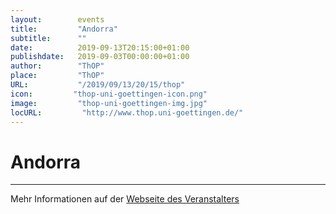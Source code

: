 ```yaml
---
layout:        events
title:         "Andorra"
subtitle:      ""
date:          2019-09-13T20:15:00+01:00
publishdate:   2019-09-03T00:00:00+01:00
author:        "ThOP"
place:         "ThOP"
URL:           "/2019/09/13/20/15/thop"
icon:         "thop-uni-goettingen-icon.png"
image:         "thop-uni-goettingen-img.jpg"
locURL:         "http://www.thop.uni-goettingen.de/"
---
```


Andorra
===========


-----------



Mehr Informationen auf der [Webseite des Veranstalters](http://www.thop.uni-goettingen.de/)

